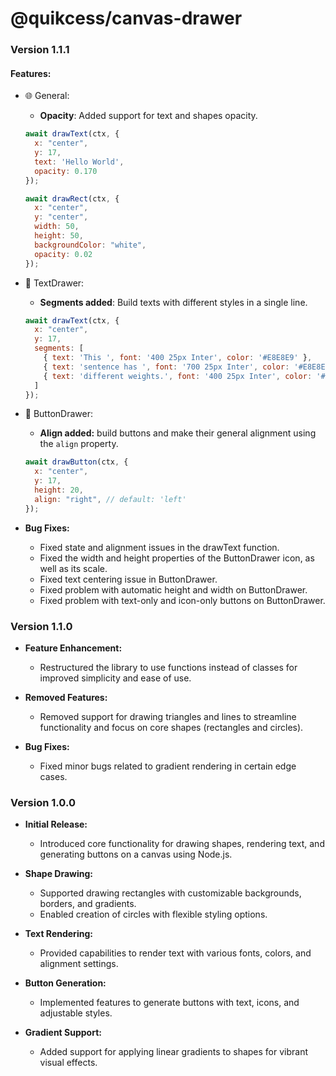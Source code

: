 # @quikcess/canvas-drawer

### Version 1.1.1

#### **Features:**
  - 🌐 General: 
    - **Opacity**: Added support for text and shapes opacity.
    ```js
    await drawText(ctx, {
      x: "center",
      y: 17,
      text: 'Hello World',
      opacity: 0.170
    });

    await drawRect(ctx, {
      x: "center",
      y: "center",
      width: 50,
      height: 50,
      backgroundColor: "white",
      opacity: 0.02
    });
    ```

  - 📝 TextDrawer:
    - **Segments added**: Build texts with different styles in a single line.
    ```js
    await drawText(ctx, {
      x: "center",
      y: 17,
      segments: [
        { text: 'This ', font: '400 25px Inter', color: '#E8E8E9' },
        { text: 'sentence has ', font: '700 25px Inter', color: '#E8E8E9' },
        { text: 'different weights.', font: '400 25px Inter', color: '#E8E8E9' },
      ]
    });
    ```

  - 🔘 ButtonDrawer:
    - **Align added:** build buttons and make their general alignment using the `align` property.
    ```js
    await drawButton(ctx, {
      x: "center",
      y: 17,
      height: 20,
      align: "right", // default: 'left'
    });
    ```

- **Bug Fixes:**
  - Fixed state and alignment issues in the drawText function.
  - Fixed the width and height properties of the ButtonDrawer icon, as well as its scale.
  - Fixed text centering issue in ButtonDrawer.
  - Fixed problem with automatic height and width on ButtonDrawer.
  - Fixed problem with text-only and icon-only buttons on ButtonDrawer.

### Version 1.1.0

- **Feature Enhancement:**
  - Restructured the library to use functions instead of classes for improved simplicity and ease of use.
  
- **Removed Features:**
  - Removed support for drawing triangles and lines to streamline functionality and focus on core shapes (rectangles and circles).

- **Bug Fixes:**
  - Fixed minor bugs related to gradient rendering in certain edge cases.

### Version 1.0.0

- **Initial Release:**
  - Introduced core functionality for drawing shapes, rendering text, and generating buttons on a canvas using Node.js.
  
- **Shape Drawing:**
  - Supported drawing rectangles with customizable backgrounds, borders, and gradients.
  - Enabled creation of circles with flexible styling options.

- **Text Rendering:**
  - Provided capabilities to render text with various fonts, colors, and alignment settings.

- **Button Generation:**
  - Implemented features to generate buttons with text, icons, and adjustable styles.

- **Gradient Support:**
  - Added support for applying linear gradients to shapes for vibrant visual effects.